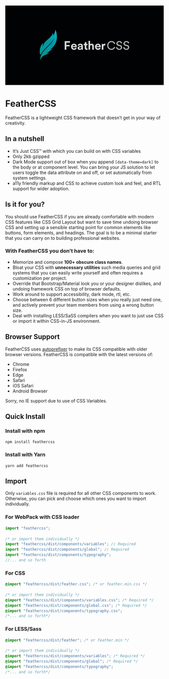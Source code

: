 ![FeatherCSS](logo.png)

# FeatherCSS

FeatherCSS is a lightweight CSS framework that doesn’t get in your way of creativity.


## In a nutshell

- It’s Just CSS™ with which you can build on with CSS variables
- Only 2kb gzipped
- Dark Mode support out of box when you append ```[data-theme=dark]``` to the body or at component level. You can bring your JS solution to let users toggle the data attribute on and off, or set automatically from system settings.
- a11y friendly markup and CSS to achieve custom look and feel, and RTL support for wider adoption.


## Is it for you?

You should use FeatherCSS if you are already comfortable with modern CSS features like CSS Grid Layout but want to save time undoing browser CSS and setting up a sensible starting point for common elements like buttons, form elements, and headings. The goal is to be a minimal starter that you can carry on to building professional websites.



### With FeatherCSS you don’t have to:

- Memorize and compose **100+ obscure class names**.
- Bloat your CSS with **unnecessary utilities** such media queries and grid systems that you can easily write yourself and often requires a customization per project.
- Override that Bootstrap/Material look you or your designer dislikes, and undoing framework CSS on top of browser defaults.
- Work around to support accessibility, dark mode, rtl, etc.
- Choose between 6 different button sizes when you really just need one, and actively prevent your team members from using a wrong button size.
- Deal with installing LESS/SaSS compilers when you want to just use CSS or import it within CSS-in-JS environment.


## Browser Support

FeatherCSS uses [autoprefixer](https://github.com/postcss/autoprefixer) to make its CSS compatible with older browser versions. FeatherCSS is compatible with the latest versions of:

- Chrome
- Firefox
- Edge
- Safari
- iOS Safari
- Android Browser

Sorry, no IE support due to use of CSS Variables.



## Quick Install

### Install with npm

```shell
npm install feathercss
```

### Install with Yarn

```shell
yarn add feathercss
```

## Import

Only ```variables.css``` file is required for all other CSS components to work. Otherwise, you can pick and choose which ones you want to import individually.


### For WebPack with CSS loader

```javascript
import "feathercss";

/* or import them individually */
import "feathercss/dist/components/variables"; // Required
import "feathercss/dist/components/global"; // Required
import "feathercss/dist/components/typography";
//... and so forth
```


### For CSS

```css
@import "feathercss/dist/feather.css"; /* or feather.min.css */

/* or import them individually */
@import "feathercss/dist/components/variables.css"; /* Required */
@import "feathercss/dist/components/global.css"; /* Required */
@import "feathercss/dist/components/typography.css";
/*... and so forth*/
```

### For LESS/Sass

```css
@import "feathercss/dist/feather"; /* or feather.min */

/* or import them individually */
@import "feathercss/dist/components/variables"; /* Required */
@import "feathercss/dist/components/global"; /* Required */
@import "feathercss/dist/components/typography";
/*... and so forth*/
```
